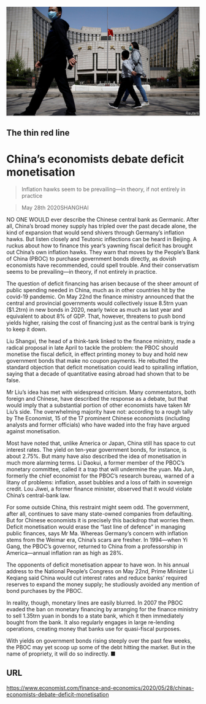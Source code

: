 ![](./images/20200530_FNP501.jpg)

## The thin red line

# China’s economists debate deficit monetisation

> Inflation hawks seem to be prevailing—in theory, if not entirely in practice

> May 28th 2020SHANGHAI

NO ONE WOULD ever describe the Chinese central bank as Germanic. After all, China’s broad money supply has tripled over the past decade alone, the kind of expansion that would send shivers through Germany’s inflation hawks. But listen closely and Teutonic inflections can be heard in Beijing. A ruckus about how to finance this year’s yawning fiscal deficit has brought out China’s own inflation hawks. They warn that moves by the People’s Bank of China (PBOC) to purchase government bonds directly, as dovish economists have recommended, could spell trouble. And their conservatism seems to be prevailing—in theory, if not entirely in practice.

The question of deficit financing has arisen because of the sheer amount of public spending needed in China, much as in other countries hit by the covid-19 pandemic. On May 22nd the finance ministry announced that the central and provincial governments would collectively issue 8.5trn yuan ($1.2trn) in new bonds in 2020, nearly twice as much as last year and equivalent to about 8% of GDP. That, however, threatens to push bond yields higher, raising the cost of financing just as the central bank is trying to keep it down.

Liu Shangxi, the head of a think-tank linked to the finance ministry, made a radical proposal in late April to tackle the problem: the PBOC should monetise the fiscal deficit, in effect printing money to buy and hold new government bonds that make no coupon payments. He rebutted the standard objection that deficit monetisation could lead to spiralling inflation, saying that a decade of quantitative easing abroad had shown that to be false.

Mr Liu’s idea has met with widespread criticism. Many commentators, both foreign and Chinese, have described the response as a debate, but that would imply that a substantial portion of other economists have taken Mr Liu’s side. The overwhelming majority have not: according to a rough tally by The Economist, 15 of the 17 prominent Chinese economists (including analysts and former officials) who have waded into the fray have argued against monetisation.

Most have noted that, unlike America or Japan, China still has space to cut interest rates. The yield on ten-year government bonds, for instance, is about 2.75%. But many have also described the idea of monetisation in much more alarming terms. Li Daokui, a former member of the PBOC’s monetary committee, called it a trap that will undermine the yuan. Ma Jun, formerly the chief economist for the PBOC’s research bureau, warned of a litany of problems: inflation, asset bubbles and a loss of faith in sovereign credit. Lou Jiwei, a former finance minister, observed that it would violate China’s central-bank law.

For some outside China, this restraint might seem odd. The government, after all, continues to save many state-owned companies from defaulting. But for Chinese economists it is precisely this backdrop that worries them. Deficit monetisation would erase the “last line of defence” in managing public finances, says Mr Ma. Whereas Germany’s concern with inflation stems from the Weimar era, China’s scars are fresher. In 1994—when Yi Gang, the PBOC’s governor, returned to China from a professorship in America—annual inflation ran as high as 28%.

The opponents of deficit monetisation appear to have won. In his annual address to the National People’s Congress on May 22nd, Prime Minister Li Keqiang said China would cut interest rates and reduce banks’ required reserves to expand the money supply; he studiously avoided any mention of bond purchases by the PBOC.

In reality, though, monetary lines are easily blurred. In 2007 the PBOC evaded the ban on monetary financing by arranging for the finance ministry to sell 1.35trn yuan in bonds to a state bank, which it then immediately bought from the bank. It also regularly engages in large re-lending operations, creating money that banks use for quasi-fiscal purposes.

With yields on government bonds rising steeply over the past few weeks, the PBOC may yet scoop up some of the debt hitting the market. But in the name of propriety, it will do so indirectly. ■

## URL

https://www.economist.com/finance-and-economics/2020/05/28/chinas-economists-debate-deficit-monetisation
